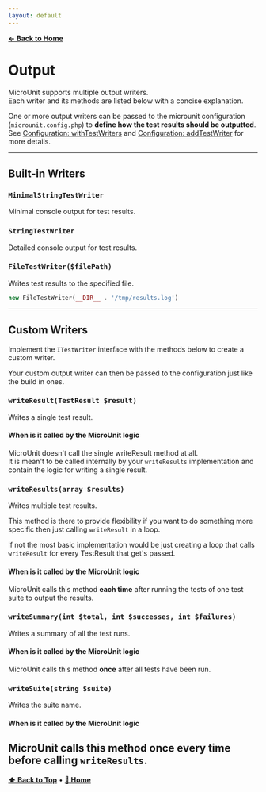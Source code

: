 ```yaml
---
layout: default
---
```


**[← Back to Home](index.md)**

# Output

MicroUnit supports multiple output writers.  
Each writer and its methods are listed below with a concise explanation.

One or more output writers can be passed to the microunit configuration (`microunit.config.php`) to **define how the test results should be outputted**. See [Configuration: withTestWriters](configuration.md#withtestwritersitestwriter-writers) and [Configuration: addTestWriter](configuration.md#addtestwriteritestwriter-writer) for more details.

---

## Built-in Writers

### `MinimalStringTestWriter`

Minimal console output for test results.

### `StringTestWriter`

Detailed console output for test results.

### `FileTestWriter($filePath)`

Writes test results to the specified file.

```php
new FileTestWriter(__DIR__ . '/tmp/results.log')
```

---

## Custom Writers

Implement the `ITestWriter` interface with the methods below to create a custom writer.

Your custom output writer can then be passed to the configuration just like the build in ones.

### `writeResult(TestResult $result)`

Writes a single test result.

#### When is it called by the MicroUnit logic

MicroUnit doesn't call the single writeResult method at all.  
It is mean't to be called internally by your `writeResults` implementation and contain the logic for writing a single result.

### `writeResults(array $results)`

Writes multiple test results.

This method is there to provide flexibility if you want to do something more specific then just calling `writeResult` in a loop.

if not the most basic implementation would be just creating a loop that calls `writeResult` for every TestResult that get's passed.

#### When is it called by the MicroUnit logic

MicroUnit calls this method **each time** after running the tests of one test suite to output the results.

### `writeSummary(int $total, int $successes, int $failures)`

Writes a summary of all the test runs.

#### When is it called by the MicroUnit logic

MicroUnit calls this method **once** after all tests have been run.

### `writeSuite(string $suite)`

Writes the suite name.

#### When is it called by the MicroUnit logic

## MicroUnit calls this method **once every time before calling `writeResults`**.

**[⬆ Back to Top](#)** • **[📘 Home](index.md)**
